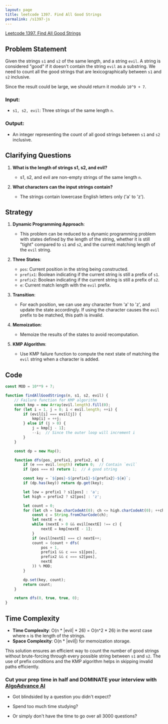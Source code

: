 ```yaml
---
layout: page
title: leetcode 1397. Find All Good Strings
permalink: /s1397-js
---
```

[Leetcode 1397. Find All Good Strings](https://algoadvance.github.io/algoadvance/l1397)
## Problem Statement

Given the strings `s1` and `s2` of the same length, and a string `evil`. A string is considered "good" if it doesn't contain the string `evil` as a substring. We need to count all the good strings that are lexicographically between `s1` and `s2` inclusive.

Since the result could be large, we should return it modulo `10^9 + 7`.

### Input:
- `s1, s2, evil`: Three strings of the same length `n`.

### Output:
- An integer representing the count of all good strings between `s1` and `s2` inclusive.

## Clarifying Questions
1. **What is the length of strings s1, s2, and evil?**
    - s1, s2, and evil are non-empty strings of the same length `n`.

2. **What characters can the input strings contain?**
    - The strings contain lowercase English letters only ('a' to 'z').

## Strategy
1. **Dynamic Programming Approach**:
    - This problem can be reduced to a dynamic programming problem with states defined by the length of the string, whether it is still "tight" compared to `s1` and `s2`, and the current matching length of the `evil` string.

2. **Three States**:
    - `pos`: Current position in the string being constructed.
    - `prefix1`: Boolean indicating if the current string is still a prefix of `s1`.
    - `prefix2`: Boolean indicating if the current string is still a prefix of `s2`.
    - `e`: Current match length with the `evil` prefix.

3. **Transition**:
    - For each position, we can use any character from 'a' to 'z', and update the state accordingly. If using the character causes the `evil` prefix to be matched, this path is invalid.

4. **Memoization**:
    - Memoize the results of the states to avoid recomputation.

5. **KMP Algorithm**:
    - Use KMP failure function to compute the next state of matching the `evil` string when a character is added.

## Code
```javascript
const MOD = 10**9 + 7;

function findAllGoodStrings(n, s1, s2, evil) {
    // Failure function for KMP algorithm
    const kmp = new Array(evil.length).fill(0);
    for (let i = 1, j = 0; i < evil.length; ++i) {
        if (evil[i] === evil[j]) {
            kmp[i] = ++j;
        } else if (j > 0) {
            j = kmp[j - 1];
            --i;  // Since the outer loop will increment i
        }
    }

    const dp = new Map();

    function dfs(pos, prefix1, prefix2, e) {
        if (e === evil.length) return 0;  // Contain `evil`
        if (pos === n) return 1;  // A good string

        const key = `${pos}-${prefix1}-${prefix2}-${e}`;
        if (dp.has(key)) return dp.get(key);

        let low = prefix1 ? s1[pos] : 'a';
        let high = prefix2 ? s2[pos] : 'z';

        let count = 0;
        for (let ch = low.charCodeAt(0); ch <= high.charCodeAt(0); ++ch) {
            const c = String.fromCharCode(ch);
            let nextE = e;
            while (nextE > 0 && evil[nextE] !== c) {
                nextE = kmp[nextE - 1];
            }
            if (evil[nextE] === c) nextE++;
            count = (count + dfs(
                pos + 1,
                prefix1 && c === s1[pos],
                prefix2 && c === s2[pos],
                nextE
            )) % MOD;
        }

        dp.set(key, count);
        return count;
    }

    return dfs(0, true, true, 0);
}
```

## Time Complexity
- **Time Complexity**: O(n * |evil| * 26) = O(n^2 * 26) in the worst case where `n` is the length of the strings.
- **Space Complexity**: O(n * |evil|) for memoization storage.

This solution ensures an efficient way to count the number of good strings without brute-forcing through every possible string between `s1` and `s2`. The use of prefix conditions and the KMP algorithm helps in skipping invalid paths efficiently.


### Cut your prep time in half and DOMINATE your interview with [AlgoAdvance AI](https://algoAdvance.com)

- Got blindsided by a question you didn't expect?

- Spend too much time studying?

- Or simply don't have the time to go over all 3000 questions?

